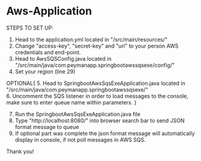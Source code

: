 # Aws-Application

STEPS TO SET UP:
1. Head to the application.yml located in "/src/main/resources/"
2. Change "access-key", "secret-key" and "uri" to your person AWS credentials and end-point.
3. Head to AwsSQSConfig.java located in "/src/main/java/com.peymanapp.springbootawssqsexe/config/"
4. Set your region (line 29)

OPTIONAL{
5. Head to SpringbootAwsSqsExeApplication.java located in "/src/main/java/com.peymanapp.springbootawssqsexe/"  
6. Uncomment the SQS listener in order to load messages to the console, make sure to enter queue name within parameters.
}

7. Run the SpringbootAwsSqsExeApplication.java file
8. Type "http://localhost:8080/" into browser search bar to send JSON format message to queue
9. If optional part was complete the json format message will automatically display in console, if not poll messages in AWS SQS.

Thank you!
